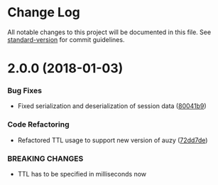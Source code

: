 # Change Log

All notable changes to this project will be documented in this file. See [standard-version](https://github.com/conventional-changelog/standard-version) for commit guidelines.

<a name="2.0.0"></a>
# 2.0.0 (2018-01-03)


### Bug Fixes

* Fixed serialization and deserialization of session data ([80041b9](https://github.com/alexey-detr/auzy-storage-redis/commit/80041b9))


### Code Refactoring

* Refactored TTL usage to support new version of auzy ([72dd7de](https://github.com/alexey-detr/auzy-storage-redis/commit/72dd7de))


### BREAKING CHANGES

* TTL has to be specified in milliseconds now
